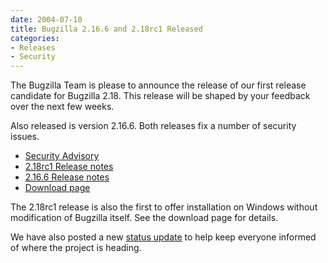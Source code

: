 ```yaml
---
date: 2004-07-10
title: Bugzilla 2.16.6 and 2.18rc1 Released
categories:
- Releases
- Security
---
```


The Bugzilla Team is please to announce the release of our first release candidate for Bugzilla 2.18\. This release will be shaped by your feedback over the next few weeks.

Also released is version 2.16.6\. Both releases fix a number of security issues.

*   [Security Advisory](/security/2.16.5/)
*   [2.18rc1 Release notes](/releases/2.18rc1/)
*   [2.16.6 Release notes](/releases/2.16.6/)
*   [Download page](/download/)  

The 2.18rc1 release is also the first to offer installation on Windows without modification of Bugzilla itself. See the download page for details.

We have also posted a new [status update](/blog/2004/07/10/status-update) to help keep everyone informed of where the project is heading.

